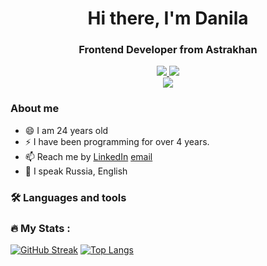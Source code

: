 <!--
b13d/b13d is a ✨ _special_ ✨ repository because its README.md (this file) appears on your GitHub profile.

Here are some ideas to get you started:

- 🔭 I’m currently working on ...
- 🌱 I’m currently learning ...
- 👯 I’m looking to collaborate on ...
- 🤔 I’m looking for help with ...
- 💬 Ask me about ...
- 📫 How to reach me: ...
- 😄 Pronouns: ...
- ⚡️ Fun fact: ...
-->

<div id="header" align="center">
  <h1>Hi there, I'm Danila</h1>
  <h3>Frontend Developer from Astrakhan</h3>
</div>

<div id="socials" align="center">
    <a href="https://t.me/boltach13">
     <img src="https://img.shields.io/badge/Telegram-blue?logo=telegram&logoColor=white&style=for-the-badge" />
  </a>
    <a href="https://www.linkedin.com/in/danila-boltach-615b3724a/">
     <img src="https://img.shields.io/badge/LinkedIn-blue?logo=linkedin&logoColor=white&style=for-the-badge" />
  </a>
  </div>

<div align="center">
 <img src="https://media.giphy.com/media/2IudUHdI075HL02Pkk/giphy.gif)https://media.giphy.com/media/2IudUHdI075HL02Pkk/giphy.gif">
</div>

  
  ### About me
  
- 😄 I am 24 years old
- ⚡️ I have been programming for over 4 years.
- 📫 Reach me by  [LinkedIn](https://www.linkedin.com/in/danila-boltach-615b3724a/) [email](mailto:boltach13022001@gmail.com)
- 💬 I speak Russia, English

### :hammer_and_wrench: Languages and tools

<!--<div id="tech">
  <img width="80px" height="80px" src="https://cdn.jsdelivr.net/gh/devicons/devicon/icons/html5/html5-original.svg" />
  <img width="80px" height="80px" src="https://cdn.jsdelivr.net/gh/devicons/devicon/icons/css3/css3-original.svg" />
  <img width="80px" height="80px" src="https://cdn.jsdelivr.net/gh/devicons/devicon/icons/javascript/javascript-original.svg" />
  <img width="80px" height="80px" src="https://cdn.jsdelivr.net/gh/devicons/devicon/icons/react/react-original.svg" />
  <img width="80px" height="80px" src="https://cdn.jsdelivr.net/gh/devicons/devicon/icons/redux/redux-original.svg" />
  <img width="80px" height="80px" src="https://cdn.jsdelivr.net/gh/devicons/devicon/icons/nextjs/nextjs-line.svg" />
  <img width="80px" height="80px" src="https://cdn.jsdelivr.net/gh/devicons/devicon/icons/typescript/typescript-original.svg" />
  <img width="80px" height="80px" src="https://cdn.jsdelivr.net/gh/devicons/devicon/icons/git/git-original.svg" />
  <img width="80px" height="80px" src="https://cdn.jsdelivr.net/gh/devicons/devicon/icons/npm/npm-original-wordmark.svg" />
  <img width="80px" height="80px" src="https://cdn.jsdelivr.net/gh/devicons/devicon/icons/tailwindcss/tailwindcss-plain.svg" />
  <img width="80px" height="80px" src="https://cdn.jsdelivr.net/gh/devicons/devicon/icons/sass/sass-original.svg" />      
</div>!-->

### :fire: My Stats :

[![GitHub Streak](http://github-readme-streak-stats.herokuapp.com?user=b13d&theme=dark&background=000000)](https://git.io/streak-stats)
[![Top Langs](https://github-readme-stats.vercel.app/api/top-langs/?username=b13d&layout=compact&theme=vision-friendly-dark)](https://github.com/anuraghazra/github-readme-stats)
